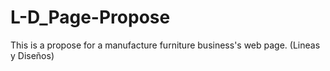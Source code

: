 # L-D_Page-Propose
This is a propose for a manufacture furniture business's web page. (Lineas y Diseños)
